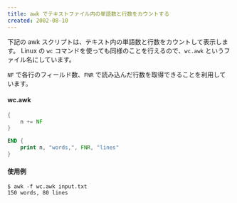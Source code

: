 ```yaml
---
title: awk でテキストファイル内の単語数と行数をカウントする
created: 2002-08-10
---
```


下記の awk スクリプトは、テキスト内の単語数と行数をカウントして表示します。
Linux の `wc` コマンドを使っても同様のことを行えるので、`wc.awk` というファイル名にしています。

`NF` で各行のフィールド数、`FNR` で読み込んだ行数を取得できることを利用しています。

#### wc.awk
```awk
{
    n += NF
}

END {
    print n, "words,", FNR, "lines"
}
```

#### 使用例

```
$ awk -f wc.awk input.txt
150 words, 80 lines
```

